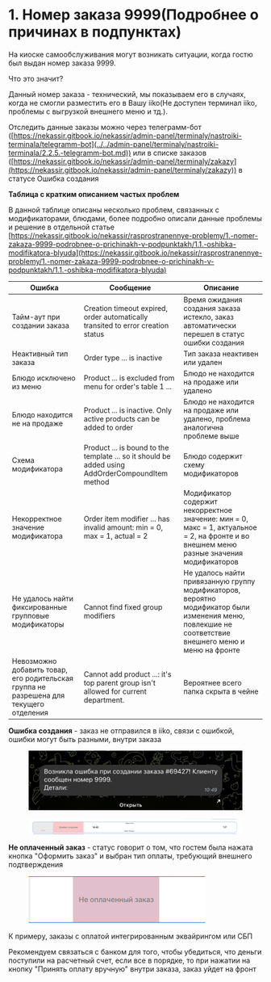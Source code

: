 # 1. Номер заказа 9999(Подробнее о причинах в подпунктах)

На киоске самообслуживания могут возникать ситуации, когда гостю был выдан номер заказа 9999.&#x20;

Что это значит?&#x20;

Данный номер заказа - технический, мы показываем его в случаях, когда не смогли разместить его в Вашу iiko(Не доступен терминал iiko, проблемы с выгрузкой внешнего меню и тд.).&#x20;



Отследить данные заказы можно через телеграмм-бот ([https://nekassir.gitbook.io/nekassir/admin-panel/terminaly/nastroiki-terminala/telegramm-bot](../../admin-panel/terminaly/nastroiki-terminala/2.2.5.-telegramm-bot.md)) или в списке заказов ([https://nekassir.gitbook.io/nekassir/admin-panel/terminaly/zakazy](https://nekassir.gitbook.io/nekassir/admin-panel/terminaly/zakazy)) в статусе Ошибка создания&#x20;

**Таблица с кратким описанием частых проблем**

В данной таблице описаны несколько проблем, связанных с модификаторами, блюдами, более подробно описали данные проблемы и решение в отдельной статье\
[https://nekassir.gitbook.io/nekassir/rasprostranennye-problemy/1.-nomer-zakaza-9999-podrobnee-o-prichinakh-v-podpunktakh/1.1.-oshibka-modifikatora-blyuda](https://nekassir.gitbook.io/nekassir/rasprostranennye-problemy/1.-nomer-zakaza-9999-podrobnee-o-prichinakh-v-podpunktakh/1.1.-oshibka-modifikatora-blyuda)

| Ошибка                                                                                 | Сообщение                                                                                        | Описание                                                                                                                                              |
| -------------------------------------------------------------------------------------- | ------------------------------------------------------------------------------------------------ | ----------------------------------------------------------------------------------------------------------------------------------------------------- |
| Тайм-аут при создании заказа                                                           | Creation timeout expired, order automatically transited to error creation status                 | Время ожидания создания заказа истекло, заказ автоматически перешел в статус ошибки создания                                                          |
| Неактивный тип заказа                                                                  | Order type ... is inactive                                                                       | Тип заказа неактивен или удален                                                                                                                       |
| Блюдо исключено из меню                                                                | Product ... is excluded from menu for order's table 1 ...                                        | Блюдо не находится на продаже или удалено                                                                                                             |
| Блюдо находится не на продаже                                                          | Product ... is inactive. Only active products can be added to order                              | Блюдо не находится на продаже или удалено, проблема аналогична проблеме выше                                                                          |
| Схема модификатора                                                                     | Product ... is bound to the template ... so it should be added using AddOrderCompoundItem method | Блюдо содержит схему модификаторов                                                                                                                    |
| Некорректное значение модификатора                                                     | Order item modifier ... has invalid amount: min = 0, max = 1, actual = 2                         | Модификатор содержит некорректное значение: мин = 0, макс = 1, актуальное = 2, на фронте и во внешнем меню разные значения модификаторов              |
| Не удалось найти фиксированные групповые модификаторы                                  | Cannot find fixed group modifiers                                                                | Не удалось найти привязанную группу модификаторов, вероятно модификатор были изменения меню, повлекшие не соответствие внешнего меню и меню на фронте |
| Невозможно добавить товар, его родительская группа не разрешена для текущего отделения | Cannot add product ...: it's top parent group isn't allowed for current department.              | Вероятнее всего папка скрыта в чейне                                                                                                                  |

**Ошибка создания** - заказ не отправился в iiko, связи с ошибкой, ошибки могут быть разными, внутри заказа

<figure><img src="../../.gitbook/assets/Снимок экрана 2025-03-17 в 10.44.02.png" alt=""><figcaption></figcaption></figure>

<figure><img src="../../.gitbook/assets/Снимок экрана 2025-03-17 в 10.45.01.png" alt=""><figcaption></figcaption></figure>

&#x20;**Не оплаченный заказ** - статус говорит о том, что гостем была нажата кнопка "Оформить заказ" и выбран тип оплаты, требующий внешнего подтверждения

<figure><img src="../../.gitbook/assets/image (33).png" alt=""><figcaption></figcaption></figure>

К примеру, заказы с оплатой интегрированным эквайрингом или СБП

Рекомендуем связаться с банком для того, чтобы убедиться, что деньги поступили на расчетный счет, если все в порядке, то при нажатии на кнопку "Принять оплату вручную" внутри заказа, заказ уйдет на фронт
